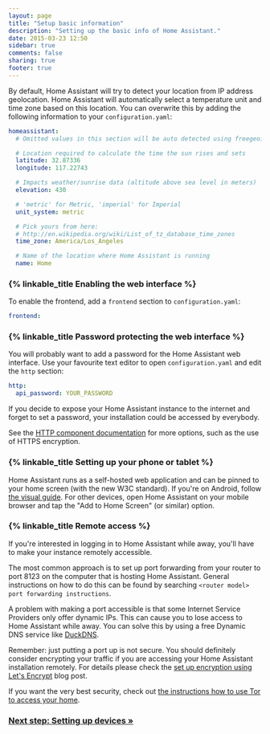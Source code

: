 ```yaml
---
layout: page
title: "Setup basic information"
description: "Setting up the basic info of Home Assistant."
date: 2015-03-23 12:50
sidebar: true
comments: false
sharing: true
footer: true
---
```


By default, Home Assistant will try to detect your location from IP address geolocation. Home Assistant will automatically select a temperature unit and time zone based on this location. You can overwrite this by adding the following information to your `configuration.yaml`:

```yaml
homeassistant:
  # Omitted values in this section will be auto detected using freegeoip.io

  # Location required to calculate the time the sun rises and sets
  latitude: 32.87336
  longitude: 117.22743

  # Impacts weather/sunrise data (altitude above sea level in meters) 
  elevation: 430

  # 'metric' for Metric, 'imperial' for Imperial
  unit_system: metric

  # Pick yours from here:
  # http://en.wikipedia.org/wiki/List_of_tz_database_time_zones
  time_zone: America/Los_Angeles

  # Name of the location where Home Assistant is running
  name: Home
```
### {% linkable_title Enabling the web interface %}
To enable the frontend, add a `frontend` section to `configuration.yaml`:
```yaml
frontend:
```

### {% linkable_title Password protecting the web interface %}

You will probably want to add a password for the Home Assistant web interface. Use your favourite text editor to open `configuration.yaml` and edit the `http` section:

```yaml
http:
  api_password: YOUR_PASSWORD
```

<p class='note warning'>
If you decide to expose your Home Assistant instance to the internet and forget to set a password, your installation could be accessed by everybody.
</p>

See the [HTTP component documentation](/components/http/) for more options, such as the use of HTTPS encryption.

### {% linkable_title Setting up your phone or tablet %}

Home Assistant runs as a self-hosted web application and can be pinned to your home screen (with the new W3C standard). If you're on Android, follow [the visual guide]({{site_root}}/getting-started/android/). For other devices, open Home Assistant on your mobile browser and tap the "Add to Home Screen" (or similar) option.
### {% linkable_title Remote access %}

If you're interested in logging in to Home Assistant while away, you'll have to make your instance remotely accessible.

The most common approach is to set up port forwarding from your router to port 8123 on the computer that is hosting Home Assistant. General instructions on how to do this can be found by searching `<router model> port forwarding instructions`.

A problem with making a port accessible is that some Internet Service Providers only offer dynamic IPs. This can cause you to lose access to Home Assistant while away. You can solve this by using a free Dynamic DNS service like [DuckDNS](https://www.duckdns.org/).

Remember: just putting a port up is not secure. You should definitely consider encrypting your traffic if you are accessing your Home Assistant installation remotely. For details please check the [set up encryption using Let's Encrypt](/blog/2015/12/13/setup-encryption-using-lets-encrypt/) blog post.

If you want the very best security, check out [the instructions how to use Tor to access your home](/cookbook/tor_configuration/).

### [Next step: Setting up devices &raquo;](/getting-started/devices/)
